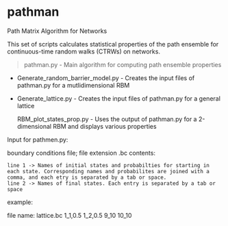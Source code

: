 # pathman
Path Matrix Algorithm for Networks

This set of scripts calculates statistical properties of the path ensemble for continuous-time random walks (CTRWs) on networks. 

> pathman.py                       - Main algorithm for computing path ensemble properties
-  Generate_random_barrier_model.py - Creates the input files of pathman.py for a mutlidimensional RBM

* Generate_lattice.py              - Creates the input files of pathman.py for a general lattice

  RBM_plot_states_prop.py          - Uses the output of pathman.py for a 2-dimensional RBM and displays various properties

Input for pathmen.py:

  boundary conditions file; file extension .bc
  contents:
  
    line 1 -> Names of initial states and probabilties for starting in each state. Corresponding names and probabilites are joined with a comma, and each etry is separated by a tab or space.
    line 2 -> Names of final states. Each entry is separated by a tab or space
  
  
  
  example:
  
  file name: lattice.bc
    1_1,0.5 1_2,0.5
    9_10 10_10

